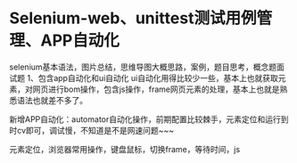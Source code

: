 # Selenium-web、unittest测试用例管理、APP自动化
selenium基本语法，图片总结，思维导图大概思路，案例，题目思考，概念题面试题 1、包含app自动化和ui自动化 ui自动化用得比较少一些，基本上也就获取元素，对网页进行bom操作，包含js操作，frame网页元素的处理，基本上也就是熟悉语法也就差不多了。

新增APP自动化：automator自动化操作，前期配置比较棘手，元素定位和运行到时cv即可，调试慢，不知道是不是网速问题~~~



元素定位，浏览器常用操作，键盘鼠标，切换frame，等待时间，js
